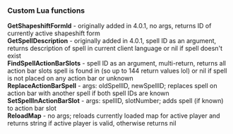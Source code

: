 ### Custom Lua functions  
**GetShapeshiftFormId** - originally added in 4.0.1, no args, returns ID of currently active shapeshift form  
**GetSpellDescription** - originally added in 4.0.1, spell ID as an argument, returns description of spell in current client language or nil if spell doesn't exist  
**FindSpellActionBarSlots** - spell ID as an argument, multi-return, returns all action bar slots spell is found in (so up to 144 return values lol) or nil if spell is not placed on any action bar or unknown  
**ReplaceActionBarSpell** - args: oldSpellID, newSpellID; replaces spell on action bar with another spell if both spell IDs are known  
**SetSpellInActionBarSlot** - args: spellID, slotNumber; adds spell (if known) to action bar slot  
**ReloadMap** - no args; reloads currently loaded map for active player and returns string if active player is valid, otherwise returns nil  
